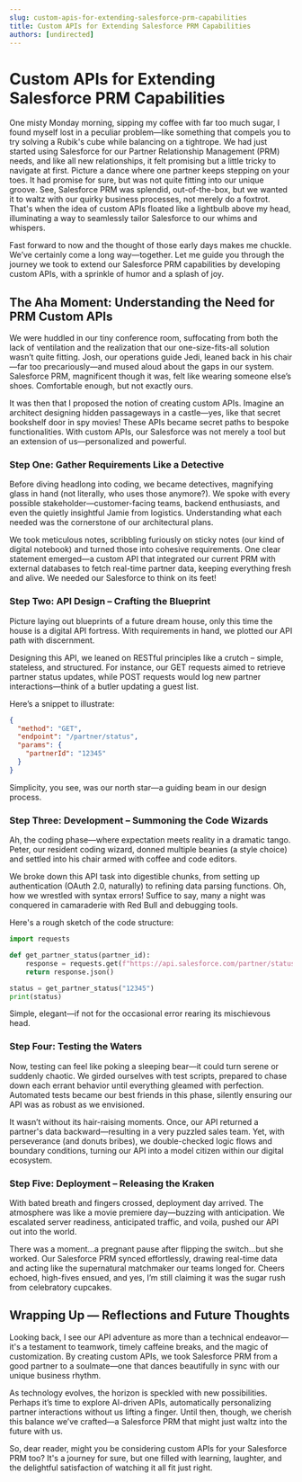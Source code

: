 ```yaml
---
slug: custom-apis-for-extending-salesforce-prm-capabilities
title: Custom APIs for Extending Salesforce PRM Capabilities
authors: [undirected]
---
```



# Custom APIs for Extending Salesforce PRM Capabilities

One misty Monday morning, sipping my coffee with far too much sugar, I found myself lost in a peculiar problem—like something that compels you to try solving a Rubik's cube while balancing on a tightrope. We had just started using Salesforce for our Partner Relationship Management (PRM) needs, and like all new relationships, it felt promising but a little tricky to navigate at first. Picture a dance where one partner keeps stepping on your toes. It had promise for sure, but was not quite fitting into our unique groove. See, Salesforce PRM was splendid, out-of-the-box, but we wanted it to waltz with our quirky business processes, not merely do a foxtrot. That's when the idea of custom APIs floated like a lightbulb above my head, illuminating a way to seamlessly tailor Salesforce to our whims and whispers.

Fast forward to now and the thought of those early days makes me chuckle. We’ve certainly come a long way—together. Let me guide you through the journey we took to extend our Salesforce PRM capabilities by developing custom APIs, with a sprinkle of humor and a splash of joy.

## The Aha Moment: Understanding the Need for PRM Custom APIs

We were huddled in our tiny conference room, suffocating from both the lack of ventilation and the realization that our one-size-fits-all solution wasn’t quite fitting. Josh, our operations guide Jedi, leaned back in his chair—far too precariously—and mused aloud about the gaps in our system. Salesforce PRM, magnificent though it was, felt like wearing someone else’s shoes. Comfortable enough, but not exactly ours.

It was then that I proposed the notion of creating custom APIs. Imagine an architect designing hidden passageways in a castle—yes, like that secret bookshelf door in spy movies! These APIs became secret paths to bespoke functionalities. With custom APIs, our Salesforce was not merely a tool but an extension of us—personalized and powerful.

### Step One: Gather Requirements Like a Detective

Before diving headlong into coding, we became detectives, magnifying glass in hand (not literally, who uses those anymore?). We spoke with every possible stakeholder—customer-facing teams, backend enthusiasts, and even the quietly insightful Jamie from logistics. Understanding what each needed was the cornerstone of our architectural plans.

We took meticulous notes, scribbling furiously on sticky notes (our kind of digital notebook) and turned those into cohesive requirements. One clear statement emerged—a custom API that integrated our current PRM with external databases to fetch real-time partner data, keeping everything fresh and alive. We needed our Salesforce to think on its feet!

### Step Two: API Design – Crafting the Blueprint

Picture laying out blueprints of a future dream house, only this time the house is a digital API fortress. With requirements in hand, we plotted our API path with discernment. 

Designing this API, we leaned on RESTful principles like a crutch – simple, stateless, and structured. For instance, our GET requests aimed to retrieve partner status updates, while POST requests would log new partner interactions—think of a butler updating a guest list.

Here’s a snippet to illustrate:

```json
{
  "method": "GET",
  "endpoint": "/partner/status",
  "params": {
    "partnerId": "12345"
  }
}
```

Simplicity, you see, was our north star—a guiding beam in our design process.

### Step Three: Development – Summoning the Code Wizards

Ah, the coding phase—where expectation meets reality in a dramatic tango. Peter, our resident coding wizard, donned multiple beanies (a style choice) and settled into his chair armed with coffee and code editors. 

We broke down this API task into digestible chunks, from setting up authentication (OAuth 2.0, naturally) to refining data parsing functions. Oh, how we wrestled with syntax errors! Suffice to say, many a night was conquered in camaraderie with Red Bull and debugging tools.

Here's a rough sketch of the code structure:

```python
import requests

def get_partner_status(partner_id):
    response = requests.get(f"https://api.salesforce.com/partner/status?partnerId={partner_id}", headers={"Authorization": "Bearer YOUR_TOKEN"})
    return response.json()

status = get_partner_status("12345")
print(status)
```

Simple, elegant—if not for the occasional error rearing its mischievous head.

### Step Four: Testing the Waters

Now, testing can feel like poking a sleeping bear—it could turn serene or suddenly chaotic. We girded ourselves with test scripts, prepared to chase down each errant behavior until everything gleamed with perfection. Automated tests became our best friends in this phase, silently ensuring our API was as robust as we envisioned.

It wasn’t without its hair-raising moments. Once, our API returned a partner's data backward—resulting in a very puzzled sales team. Yet, with perseverance (and donuts bribes), we double-checked logic flows and boundary conditions, turning our API into a model citizen within our digital ecosystem.

### Step Five: Deployment – Releasing the Kraken

With bated breath and fingers crossed, deployment day arrived. The atmosphere was like a movie premiere day—buzzing with anticipation. We escalated server readiness, anticipated traffic, and voila, pushed our API out into the world.

There was a moment…a pregnant pause after flipping the switch…but she worked. Our Salesforce PRM synced effortlessly, drawing real-time data and acting like the supernatural matchmaker our teams longed for. Cheers echoed, high-fives ensued, and yes, I’m still claiming it was the sugar rush from celebratory cupcakes.

## Wrapping Up — Reflections and Future Thoughts

Looking back, I see our API adventure as more than a technical endeavor—it's a testament to teamwork, timely caffeine breaks, and the magic of customization. By creating custom APIs, we took Salesforce PRM from a good partner to a soulmate—one that dances beautifully in sync with our unique business rhythm.

As technology evolves, the horizon is speckled with new possibilities. Perhaps it’s time to explore AI-driven APIs, automatically personalizing partner interactions without us lifting a finger. Until then, though, we cherish this balance we’ve crafted—a Salesforce PRM that might just waltz into the future with us.

So, dear reader, might you be considering custom APIs for your Salesforce PRM too? It's a journey for sure, but one filled with learning, laughter, and the delightful satisfaction of watching it all fit just right.